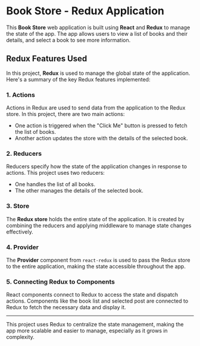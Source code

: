 # Book Store - Redux Application

This **Book Store** web application is built using **React** and **Redux** to manage the state of the app. The app allows users to view a list of books and their details, and select a book to see more information.

## Redux Features Used

In this project, **Redux** is used to manage the global state of the application. Here's a summary of the key Redux features implemented:

### 1. **Actions**
Actions in Redux are used to send data from the application to the Redux store. In this project, there are two main actions:
- One action is triggered when the "Click Me" button is pressed to fetch the list of books.
- Another action updates the store with the details of the selected book.

### 2. **Reducers**
Reducers specify how the state of the application changes in response to actions. This project uses two reducers:
- One handles the list of all books.
- The other manages the details of the selected book.

### 3. **Store**
The **Redux store** holds the entire state of the application. It is created by combining the reducers and applying middleware to manage state changes effectively.

### 4. **Provider**
The **Provider** component from `react-redux` is used to pass the Redux store to the entire application, making the state accessible throughout the app.

### 5. **Connecting Redux to Components**
React components connect to Redux to access the state and dispatch actions. Components like the book list and selected post are connected to Redux to fetch the necessary data and display it.

---

This project uses Redux to centralize the state management, making the app more scalable and easier to manage, especially as it grows in complexity.
